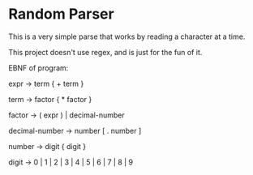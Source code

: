 Random Parser
====

This is a very simple parse that works by reading a character at a time.

This project doesn't use regex, and is just for the fun of it.

EBNF of program:

expr -> term { + term }

term -> factor { * factor }

factor -> ( expr ) | decimal-number

decimal-number -> number [ . number ]

number -> digit { digit }

digit -> 0 | 1 | 2 | 3 | 4 | 5 | 6 | 7 | 8 | 9
